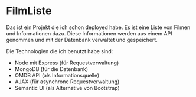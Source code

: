 # FilmListe
Das ist ein Projekt die ich schon deployed habe. Es ist eine Liste von Filmen und Informationen dazu.
Diese Informationen werden aus einem API genommen und mit der Datenbank verwaltet und gespeichert.

Die Technologien die ich benutzt habe sind:
 - Node mit Express (für Requestverwaltung)
 - MongoDB (für die Datenbank)
 - OMDB API (als Informationsquelle)
 - AJAX (für asynchrone Requestverwaltung)
 - Semantic UI (als Alternative von Bootstrap)
